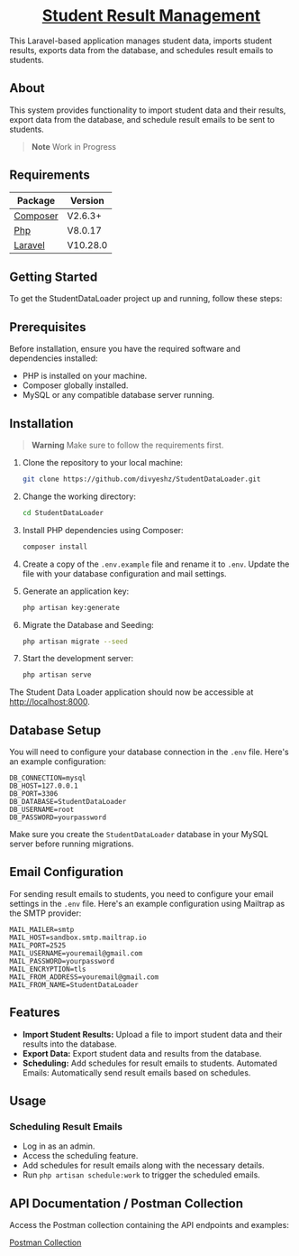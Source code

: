 <a href="https://github.com/divyeshz/StudentDataLoader.git"> <h1 align="center">Student Result Management</h1></a>

This Laravel-based application manages student data, imports student results, exports data from the database, and schedules result emails to students.


## About

This system provides functionality to import student data and their results, export data from the database, and schedule result emails to be sent to students.

> **Note**
> Work in Progress

## Requirements

Package | Version
--- | ---
[Composer](https://getcomposer.org/)  | V2.6.3+
[Php](https://www.php.net/)  | V8.0.17
[Laravel](https://laravel.com/)  | V10.28.0

## Getting Started

To get the StudentDataLoader project up and running, follow these steps:

## Prerequisites

Before installation, ensure you have the required software and dependencies installed:

- PHP is installed on your machine.
- Composer globally installed.
- MySQL or any compatible database server running.

## Installation

> **Warning**
> Make sure to follow the requirements first.

1. Clone the repository to your local machine:

   ```bash
   git clone https://github.com/divyeshz/StudentDataLoader.git
   ```

2. Change the working directory:

   ```bash
   cd StudentDataLoader
   ```

3. Install PHP dependencies using Composer:

   ```bash
   composer install
   ```

4. Create a copy of the `.env.example` file and rename it to `.env`. Update the file with your database configuration and mail settings.

5. Generate an application key:

   ```bash
   php artisan key:generate
   ```

6. Migrate the Database and Seeding:

   ```bash
   php artisan migrate --seed
   ```

7. Start the development server:

   ```bash
   php artisan serve
   ```

The Student Data Loader application should now be accessible at [http://localhost:8000](http://localhost:8000).

## Database Setup

You will need to configure your database connection in the `.env` file. Here's an example configuration:

```dotenv
DB_CONNECTION=mysql
DB_HOST=127.0.0.1
DB_PORT=3306
DB_DATABASE=StudentDataLoader
DB_USERNAME=root
DB_PASSWORD=yourpassword
```

Make sure you create the `StudentDataLoader` database in your MySQL server before running migrations.

## Email Configuration

For sending result emails to students, you need to configure your email settings in the `.env` file. Here's an example configuration using Mailtrap as the SMTP provider:

```dotenv
MAIL_MAILER=smtp
MAIL_HOST=sandbox.smtp.mailtrap.io
MAIL_PORT=2525
MAIL_USERNAME=youremail@gmail.com
MAIL_PASSWORD=yourpassword
MAIL_ENCRYPTION=tls
MAIL_FROM_ADDRESS=youremail@gmail.com
MAIL_FROM_NAME=StudentDataLoader
```

## Features

- **Import Student Results:** Upload a file to import student data and their results into the database.
- **Export Data:** Export student data and results from the database.
- **Scheduling:** Add schedules for result emails to students.
Automated Emails: Automatically send result emails based on schedules.

## Usage

### Scheduling Result Emails

- Log in as an admin.
- Access the scheduling feature.
- Add schedules for result emails along with the necessary details.
- Run ```php artisan schedule:work``` to trigger the scheduled emails.

## API Documentation / Postman Collection

Access the Postman collection containing the API endpoints and examples:

[Postman Collection](https://api.postman.com/collections/31777144-91cc706c-c7ba-4bca-afa1-c441ae779706?access_key=PMAT-01HHYH7DVF7WA5QDPP4PMB3K2Y)

